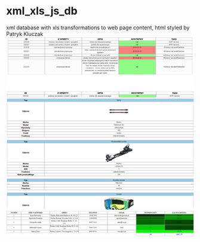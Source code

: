 # xml_xls_js_db

xml database with xls transformations to web page content, html styled by Patryk Kluczak<br/>
![alt text](https://github.com/andrzejkowalczyk227/xml_xls_js_db/blob/master/sprzet1.PNG)<br/>
![alt text](https://github.com/andrzejkowalczyk227/xml_xls_js_db/blob/master/sprzet2.PNG)<br/>
![alt text](https://github.com/andrzejkowalczyk227/xml_xls_js_db/blob/master/klienci.PNG)

